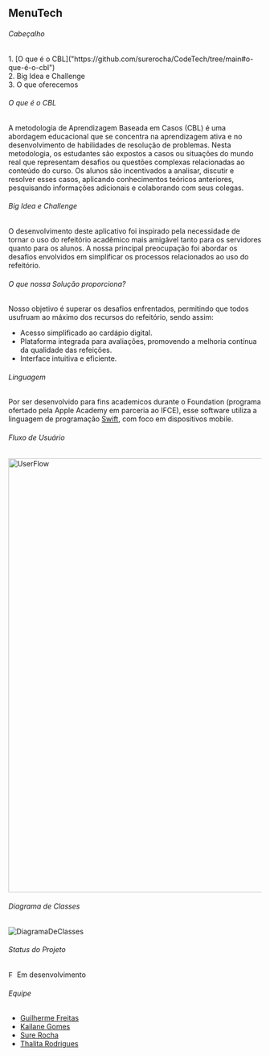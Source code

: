 <h2>MenuTech</h2> 

<h6>Cabeçalho</h6>
1. [O que é o CBL]("https://github.com/surerocha/CodeTech/tree/main#o-que-é-o-cbl")  <br>
2. Big Idea e Challenge <br>
3. O que oferecemos <br>


<h6>O que é o CBL</h6>
<p> A metodologia de Aprendizagem Baseada em Casos (CBL) é uma abordagem educacional que se concentra na aprendizagem ativa e no desenvolvimento de habilidades de resolução de problemas. Nesta metodologia, os estudantes são expostos a casos ou situações do mundo real que representam desafios ou questões complexas relacionadas ao conteúdo do curso. Os alunos são incentivados a analisar, discutir e resolver esses casos, aplicando conhecimentos teóricos anteriores, pesquisando informações adicionais e colaborando com seus colegas. </p>

<h6>Big Idea e Challenge</h6>
<p>O desenvolvimento deste aplicativo foi inspirado pela necessidade de tornar o uso do refeitório acadêmico mais amigável tanto para os servidores quanto para os alunos. A nossa principal preocupação foi abordar os desafios envolvidos em simplificar os processos relacionados ao uso do refeitório.</p>

<h6>O que nossa Solução proporciona?</h6>

<p> Nosso objetivo é superar os desafios enfrentados, permitindo que todos usufruam ao máximo dos recursos do refeitório, sendo assim: <br>
  
-  Acesso simplificado ao cardápio digital. <br>
-  Plataforma integrada para avaliações, promovendo a melhoria contínua da qualidade das refeições. <br>
-  Interface intuitiva e eficiente. <br> </p>

<h6>Linguagem</h6>

Por ser desenvolvido para fins academicos durante o Foundation (programa ofertado pela Apple Academy em parceria ao IFCE), esse software utiliza a linguagem de programação [Swift]("https://www.apple.com/br/swift/"), com foco em dispositivos mobile.

<h6>Fluxo de Usuário</h6>
<img width="862" alt="UserFlow" src="https://github.com/surerocha/CodeTech/assets/112733274/84496322-d83e-40c2-9ff0-5a4e2fd03397">

<h6>Diagrama de Classes</h6>
<img alt="DiagramaDeClasses" src="https://github.com/surerocha/CodeTech/assets/126790749/849e8c1f-043f-4012-bd93-8b262e13de78">



<h6>Status do Projeto</h6>
<img width="13" alt="EmDesenvolvimento" src="https://github.com/surerocha/CodeTech/assets/112733274/22e9d84b-328e-4f1b-88dd-311a06e1c2f6">
Em desenvolvimento
<!--https://img.icons8.com/?size=2x&id=sqtFXLm3EutZ&format=png -> p qnd ficar pronto-->

<h6>Equipe</h6>

<p> 
  
- [Guilherme Freitas]("link") <br>
- [Kailane Gomes]("link") <br>
- [Sure Rocha]("link") <br>
- [Thalita Rodrigues]("link") <br>

</p>
